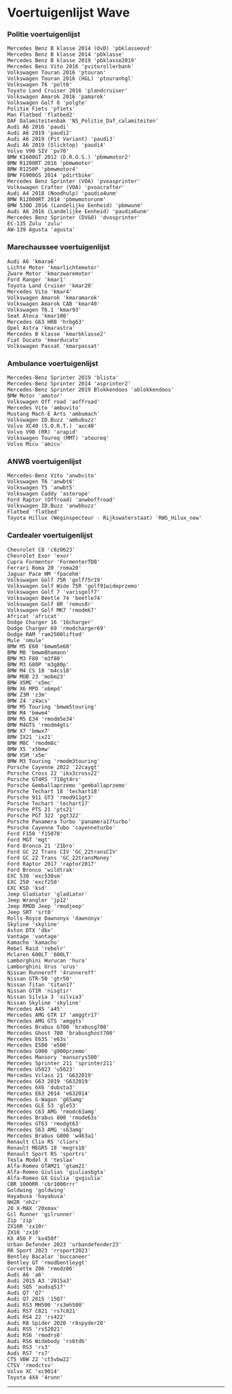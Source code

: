 # Voertuigenlijst Wave

### Politie voertuigenlijst
    Mercedes Benz B klasse 2014 (OvD) 'pbklasseovd'
    Mercedes Benz B klasse 2014 'pbklasse'
    Mercedes Benz B klasse 2019 'pbklasse2019'
    Mercedes Benz Vito 2016 'pvitorollerbank'
    Volkswagen Touran 2016 'ptouran'
    Volkswagen Touran 2016 (HGL) 'ptouranhgl'
    Volkswagen T6 'polt6'
    Toyato Land Cruiser 2016 'plandcruiser'
    Volkswagen Amarok 2016 'pamarok'
    Volkswagen Golf 8 'polgte'
    Politie Fiets 'pfiets'
    Man Flatbed 'flatbed2'
    DAF Dalamiteitenbak 'NS_Politie_Daf_calamiteiten'
    Audi A6 2016 'paudi'
    Audi A6 2019 'paudi2'
    Audi A6 2019 (Pit Variant) 'paudi3'
    Audi A6 2019 (Slicktop) 'paudi4'
    Volvo V90 SIV 'pv70'
    BMW K1600GT 2012 (D.R.O.S.) 'pbmwmotor2'
    BMW R1200RT 2016 'pbmwmotor'
    BMW R1250P 'pbmwmotor4'
    BMW FG900GS 2014 'pdirtbike'
    Mercedes Benz Sprinter (VOA) 'pvoasprinter'
    Volkswagen Crafter (VOA) 'pvoacrafter'
    Audi A4 2018 (Noodhulp) 'paudia4unm'
    BMW R12000RT 2014 'pbmwmotorunm'
    BMW 530D 2016 (Landelijke Eenheid) 'pbmwunm'
    Audi A6 2016 (Landelijke Eenheid) 'paudia6unm'
    Mercedes Benz Sprinter (DV&O) 'dvosprinter'
    EC-135 Zulu 'zulu'
    AW-139 Agusta 'agusta'


### Marechaussee voertuigenlijst
    Audi A6 'kmara6'
    Lichte Motor 'kmarlichtemotor'
    Zware Motor 'kmarzwaremotor'
    Ford Ranger 'kmar1'
    Toyota Land Cruiser 'kmar20'
    Mercedes Vito 'kmar4'
    Volkswagen Amarok 'kmaramarok'
    Volkswagen Amarok CAB 'kmar40'
    Volkswagen T6.1 'kmar93'
    Seat Ateca 'kmar100'
    Mercedes G63 HRB 'hrbg63'
    Opel Astra 'kmarastra'
    Mercedes B klasse 'kmarbklasse2'
    Fiat Ducato 'kmarducato'
    Volkswagen Passat 'kmarpassat'

### Ambulance voertuigenlijst
    Mercedes-Benz Sprinter 2019 'blista'
    Mercedes-Benz Sprinter 2014 'asprinter2'
    Mercedes-Benz Sprinter 2019 Blokkendoos 'ablokkendoos'
    BMW Motor 'amotor'
    Volkswagen Off road 'aoffroad'
    Mercedes Vito 'ambuvito'
    Mustang Mach-E Arts 'ambumach'
    Volkswagen ID.Buzz 'ambubuzz'
    Volvo XC40 (S.O.R.T.) 'axc40'
    Volvo V90 (RR) 'arapid'
    Volkswagen Toureq (MMT) 'atoureq'
    Volvo Micu 'amicu'

### ANWB voertuigenlijst
    Mercedes-Benz Vito 'anwbvito'
    Volkswagen T6 'anwbt6'
    Volkswagen T5 'anwbt5'
    Volkswagen Caddy 'asterope'
    Ford Raptor (Offroad) 'anwboffroad'
    Volkswagen ID.Buzz 'anwbbuzz'
    Flatbed 'flatbed'
    Toyota Hillux (Weginspecteur - Rijkswaterstaat) 'RWS_Hilux_new'

### Cardealer voertuigenlijst
    Chevrolet C8 'c8z0623'
    Chevrolet Exor 'exor'
    Cupra Formentor 'FormenterTDB'
    Ferrari Roma 20 'roma20'
    Jaguar Pace HM 'fpacehm'
    Volkswagen Golf 75R 'golf75r19'
    Volkswagen Golf Wide 75R 'golf91wideprzemo'
    Volkswagen Golf 7 'varisgolf7'
    Volkswagen Beetle 74 'beetle74'
    Volkswagen Golf 8R 'remus8r'
    Volkswagen Golf MK7 'rmodmk7'
    Africat 'africat'
    Dodge Charger 16 '16charger'
    Dodge Charger 69 'rmodcharger69'
    Dodge RAM 'ram2500lifted'
    Mule 'nmule'
    BMW M5 E60 'bmwm5e60'
    BMW M8 'bmwm8hamann'
    BMW M3 F80 'm3f80'
    BMW M3 G80P 'm3g80p'
    BMW M4 CS 18 'm4cs18'
    BMW MOB 23 'mobm23'
    BMW X5MC 'x5mc'
    BMW X6 MPD 'x6mpd'
    BMW Z3M 'z3m'
    BMW Z4 'z4acs'
    BMW M5 Touring 'bmwm5touring'
    BMW M4 'bmwm4'
    BMW M5 E34 'rmodm5e34'
    BMW M4GTS 'rmodm4gts'
    BMW X7 'bmwx7'
    BMW IX21 'ix21'
    BMW M8C 'rmodm8c'
    BMW X5 'x5bmw'
    BMW X5M 'x5m'
    BMW M3 Touring 'rmodm3touring'
    Porsche Cayenne 2022 '22caygt'
    Porsche Cross 22 'ikx3cross22'
    Porsche GT4RS '718gt4rs'
    Porsche Gemballaprzemo 'gemballaprzemo'
    Porsche Techart 18 'techart18'
    Porsche 911 GT3 'rmod911gt3'
    Porsche Techart 'techart17'
    Porsche PTS 21 'pts21'
    Porsche PGT 322 'pgt322'
    Porsche Panamera Turbo 'panamera17turbo'
    Porsche Cayenne Tubo 'cayenneturbo'
    Ford F150 'f15078'
    Ford MGT 'mgt'
    Ford Bronco 21 '21bro'
    Ford GC 22 Trans CIV 'GC_22transCIV'
    Ford GC 22 Trans 'GC_22transMoney'
    Ford Raptor 2017 'raptor2017'
    Ford Bronco 'wildtrak'
    EXC 530 'exc530sm'
    EXC 250 'excf250'
    EXC KSD 'ksd'
    Jeep Gladiator 'gladiator'
    Jeep Wrangler 'jp12'
    Jeep RMOD Jeep 'rmodjeep'
    Jeep SRT 'srt8'
    Rolls-Royce Dawnonyx 'dawnonyx'
    Skyline 'skyline'
    Aston DTX 'dbx'
    Vantage 'vantage'
    Kamacho 'kamacho'
    Rebel Raid 'rebelr'
    Mclaren 600LT '600LT'
    Lamborghini Hurucan 'hura'
    Lamborghini Urus 'urus'
    Nissan Runneroff '4runneroff'
    Nissan GTR-50 'gtr50'
    Nissan Titan 'titan17'
    Nissan GTIR 'nisgtir'
    Nissan Silvia 3 'silvia3'
    Nissan Skyline 'skyline'
    Mercedes A45 'a45'
    Mercedes AMG GTR 17 'amggtr17'
    Mercedes AMG GTS 'amggts'
    Mercedes Brabus G700 'brabusg700'
    Mercedes Ghost 700 'brabusghost700'
    Mercedes E63S 'e63s'
    Mercedes E500 'e500'
    Mercedes G900 'g900przemo'
    Mercedes Mansory 'mansorys500'
    Mercedes Sprinter 211 'sprinter211'
    Mercedes U5023 'u5023'
    Mercedes Vclass 21 'G632019'
    Mercedes G63 2019 'G632019'
    Mercedes 6X6 'dubsta3'
    Mercedes E63 2014 'e632014'
    Mercedes G-Wagon 'g65amg'
    Mercedes GLE 53 'gle53'
    Mercedes C63 AMG 'rmodc63amg'
    Mercedes Brabus 800 'rmode63s'
    Mercedes GT63 'rmodgt63'
    Mercedes S63 AMG 's63amg'
    Mercedes Brabus G800 'w463a1'
    Renault Clio RS 'cliors'
    Renault MEGRS 18 'megrs18'
    Renault Sport RS 'sportrs'
    Tesla Model X 'teslax'
    Alfa-Romeo GTAM21 'gtam21'
    Alfa-Romeo Giulias 'giuliasbgta'
    Alfa-Romeo GX Giulia 'gxgiulia'
    CBR 1000RR 'cbr1000rrr'
    Goldwing 'goldwing'
    Hayabusa 'hayabusa'
    NH2R 'nh2r'
    20 X-MAX '20xmax'
    Gil Runner 'gilrunner'
    Zip 'zip'
    ZX10R 'zx10r'
    ZX10 'zx10'
    KX 450 F 'kx450f'
    Urban Defender 2023 'urbandefender23'
    RR Sport 2023 'rrsport2023'
    Bentley Bacalar 'buccaneer'
    Bentley GT 'rmodbentleygt'
    Corvette Z06 'rmodz06'
    Audi A6 'a6'
    Audi 2015 A3 '2015a3'
    Audi SQ5 'audsq517'
    Audi Q7 'Q7'
    Audi Q7 2015 '15Q7'
    Audi RS3 MH500 'rs3mh500'
    Audi RS7 C821 'rs7c821'
    Audi RS4 22 'rs422'
    Audi R8 Spider 2020 'r8spyder20'
    Audi RS5 'rs52021'
    Audi RS6 'rmodrs6'
    Audi RS6 Widebody 'rs6tdb'
    Audi RS3 'rs3'
    Audi RS7 'rs7'
    CT5 VBW 22 'ct5vbw22'
    CTSV 'rmodctsv'
    Volvo XC 'xc9014'
    Toyota 4X4 '4runn'
    
    
---------------------

